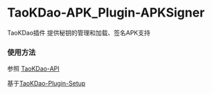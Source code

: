 # TaoKDao-APK_Plugin-APKSigner

 TaoKDao插件 提供秘钥的管理和加载、签名APK支持



### 使用方法

参照 [TaoKDao-API](https://github.com/TIIEHenry/TaoKDao-API)

基于[TaoKDao-Plugin-Setup](https://github.com/TIIEHenry/TaoKDao-Plugin-Setup)